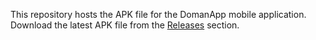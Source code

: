 This repository hosts the APK file for the DomanApp mobile application. Download the latest APK file from the [Releases](../../releases) section.
